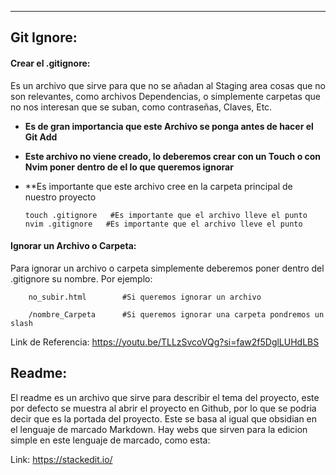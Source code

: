 
---
## Git Ignore:

####  Crear el .gitignore:

Es un archivo que sirve para que no se añadan al Staging area cosas que no son relevantes, como archivos Dependencias, o simplemente carpetas que no nos interesan que se suban, como contraseñas, Claves, Etc. 
- **Es de gran importancia que este Archivo se ponga antes de hacer el Git Add**
- **Este archivo no viene creado, lo deberemos crear con un Touch o con Nvim poner dentro de el lo que queremos ignorar**
- **Es importante que este archivo  cree en la carpeta principal de nuestro proyecto

	```git
	touch .gitignore   #Es importante que el archivo lleve el punto
	nvim .gitignore   #Es importante que el archivo lleve el punto
	```


####  Ignorar un Archivo o Carpeta:
Para ignorar un archivo o carpeta simplemente deberemos poner dentro del .gitignore su nombre. Por ejemplo:

```gitignore
	no_subir.html        #Si queremos ignorar un archivo

	/nombre_Carpeta      #Si queremos ignorar una carpeta pondremos un slash

```

Link de Referencia: https://youtu.be/TLLzSvcoVQg?si=faw2f5DglLUHdLBS

## Readme:
El readme es un archivo que sirve para describir el tema del proyecto, este por defecto se muestra al abrir el proyecto en Github, por lo que se podria decir que es la portada del proyecto. Este se basa al igual que obsidian en el lenguaje de marcado Markdown. Hay webs que sirven para la edicion simple en este lenguaje de marcado, como esta: 

Link: https://stackedit.io/

















